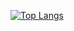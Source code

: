 [![Top Langs](https://github-readme-stats.vercel.app/api/top-langs/?username=kath3rine&exclue_repo=research&layout=compact)](https://github.com/kath3rine/github-readme-stats)
